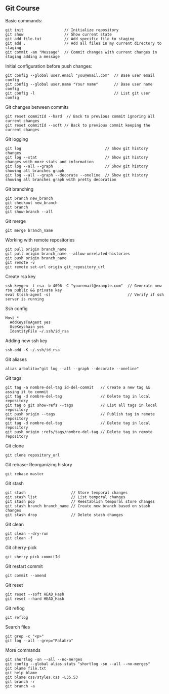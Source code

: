 Git Course
---

Basic commands:

```shell
git init                  // Initialize repository
git show                  // Show current state
git add file.txt          // Add specific file to staging
git add .                 // Add all files in my current directory to staging
git commit -am "Message"  // Commit changes with current changes in staging adding a message
```

Initial configuration before push changes:
```shell
git config --global user.email "you@email.com"  // Base user email config
git config --global user.name "Your name"       // Base user name config
git config -l                                   // List git user config
```

Git changes between commits
```shell
git reset commitId --hard  // Back to previous commit ignoring all current changes
git reset commitId --soft // Back to previous commit keeping the current changes
```

Git logging
```shell
git log                                     // Show git history changes
git log --stat                              // Show git history changes with more stats and information
git log --all --graph                       // Show git history showing all branches graph
git log --all --graph --decorate --oneline  // Show git history showing all branches graph with pretty decoration
```

Git branching
```shell
git branch new_branch
git checkout new_branch
git branch
git show-branch --all
```

Git merge
```shell
git merge branch_name
```

Working with remote repositories
```shell
git pull origin branch_name
git pull origin branch_name --allow-unrelated-histories
git push origin branch_name
git remote -v
git remote set-url origin git_repository_url
```

Create rsa key
```shell
ssh-keygen -t rsa -b 4096 -C "youremail@example.com"  // Generate new rsa public && private key
eval $(ssh-agent -s)                                  // Verify if ssh server is running
```

Ssh config
```shell
Host *
  AddKeysToAgent yes
  UseKeychain yes
  IdentityFile ~/.ssh/id_rsa
```

Adding new ssh key
```shell
ssh-add -K ~/.ssh/id_rsa
```

Git aliases
```
alias arbolito="git log --all --graph --decorate --oneline"
```

Git tags
```shell
git tag -a nombre-del-tag id-del-commit   // Create a new tag && assing it to commit
git tag -d nombre-del-tag                 // Delete tag in local repository
git tag o git show-refs --tags            // List all tags in local repository
git push origin --tags                    // Publish tag in remote repository
git tag -d nombre-del-tag                 // Delete tag in local repository
git push origin :refs/tags/nombre-del-tag // Delete tag in remote repository
```


Git clone
```
git clone repository_url
```

Git rebase: Reorganizing history
```
git rebase master
```

Git stash
```
git stash                    // Store temporal changes
git stash list               // List temporal changes
git stash pop                // Reestablish temporal store changes
git stash branch branch_name // Create new branch based on stash changes
git stash drop               // Delete stash changes
```

Git clean
```
git clean --dry-run
git clean -f
```

Git cherry-pick
```
git cherry-pick commitId
```

Git restart commit
```
git commit --amend
```


Git reset
```
git reset --soft HEAD_Hash
git reset --hard HEAD_Hash
```

Git reflog
```
git reflog
```


Search files
```
git grep -c "<p>"
git log --all --grep="Palabra"
```

More commands
```
git shortlog -sn --all --no-merges
git config --global alias.stats "shortlog -sn --all --no-merges"
git blame file.txt
git help blame
git blame css/styles.css -L35,53
git branch -r
git branch -a
```